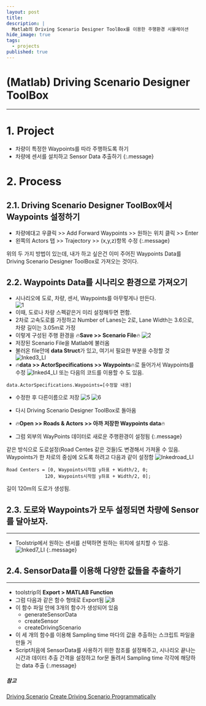 ```yaml
---
layout: post
title: 
description: |
  Matlab의 Driving Scenario Designer ToolBox를 이용한 주행환경 시뮬레이션
hide_image: true
tags:
  - projects
published: true
---
```



# (Matlab) Driving Scenario Designer ToolBox
* * *


# 1. Project
- 차량이 특정한 Waypoints를 따라 주행하도록 하기
- 차량에 센서를 설치하고 Sensor Data 추출하기
{:.message}

# 2. Process

## 2.1. Driving Scenario Designer ToolBox에서 Waypoints 설정하기
- 차량에대고 우클릭 >> Add Forward Waypoints >> 원하는 위치 클릭 >> Enter   
- 왼쪽의 Actors 탭 >> Trajectory >> (x,y,z)항목 수정
{:.message}

위의 두 가지 방법이 있는데, 내가 하고 싶은건 이미 주어진 Waypoints Data를 Driving Scenario Designer ToolBox로 가져오는 것이다.   

## 2.2. Waypoints Data를 시나리오 환경으로 가져오기
- 시나리오에 도로, 차량, 센서, Waypoints를 아무렇게나 만든다.   
![1](https://user-images.githubusercontent.com/69246778/126020854-430ed543-db7f-4aef-87fe-81e35a6f9395.png)   
- 이때, 도로나 차량 스펙같은거 미리 설정해두면 편함.   
- 2차로 고속도로를 가정하고 Number of Lanes는 2로, Lane Width는 3.6으로, 차량 길이는 3.05m로 가정
- 이렇게 구성된 주행 환경을  🔥**Save >> Scenario File**🔥
![2](https://user-images.githubusercontent.com/69246778/126020870-b1aff95f-b1a0-4bd0-966e-6bcf2e577b8a.png)
- 저장된 Scenario File을 Matlab에 불러옴
- 불러온 file안에 **data Struct**가 있고, 여기서 필요한 부분을 수정할 것
![Inked3_LI](https://user-images.githubusercontent.com/69246778/126020914-65d21d15-5535-4e8d-96dc-30a2e18a0d3a.jpg)
- 🔥**data >> ActorSpecifications >> Waypoints**🔥로 들어가서 Waypoints를 수정
![Inked4_LI](https://user-images.githubusercontent.com/69246778/126020942-ea367307-013c-40d3-a925-6bcefb588c04.jpg)
또는 다음의 코드를 이용할 수 도 있음.
```
data.ActorSpecifications.Waypoints=[수정할 내용]
```
- 수정한 후 다른이름으로 저장
![5](https://user-images.githubusercontent.com/69246778/126020973-a3fe4ce4-aa26-47ea-a758-beed8cce3530.png)
![6](https://user-images.githubusercontent.com/69246778/126020986-a7f280c5-b6f8-4a1d-a083-63f9e2b4f2f6.png)
   
- 다시 Driving Scenario Designer ToolBox로 돌아옴
   
- 🔥**Open >> Roads & Actors >> 아까 저장한 Waypoints data**🔥
   
- 그럼 외부의 WayPoints 데이터로 새로운 주행환경이 설정됨
{:.message}
   
   
같은 방식으로 도로설정(Road Centes 같은 것들)도 변경해서 가져올 수 있음.   
Waypoints가 한 차로의 중심에 오도록 하려고 다음과 같이 설정함
![Inkedroad_LI](https://user-images.githubusercontent.com/69246778/126020190-910887fe-2a9d-4a51-9723-198934f38c27.jpg)
```
Road Centers = [0, Waypoints시작점 y좌표 + Width/2, 0; 
              120, Waypoints시작점 y좌표 + Width/2, 0];  
```
길이 120m의 도로가 생성됨.   


## 2.3. 도로와 Waypoints가 모두 설정되면 차량에 Sensor를 달아보자.
* * *

- Toolstrip에서 원하는 센서를 선택하면 원하는 위치에 설치할 수 있음.   
![Inked7_LI](https://user-images.githubusercontent.com/69246778/126021359-d2849b82-147d-4854-902f-034ded485841.jpg)
{:.message}

## 2.4. SensorData를 이용해 다양한 값들을 추출하기
* * *

- toolstrip의 **Export > MATLAB Function**
- 그럼 다음과 같은 함수 형태로 Export됨
![8](https://user-images.githubusercontent.com/69246778/126021043-0f6a09ee-3a0d-479e-a9cc-fc4e1a85e9bb.png)
- 이 함수 파일 안에 3개의 함수가 생성되어 있음
  - generateSensorData
  - createSensor
  - createDrivingScenario
- 이 세 개의 함수를 이용해 Sampling time 마다의 값을 추출하는 스크립트 파일을 만들 거
- Script처음에 SensorData를 사용하기 위한 참조를 설정해주고, 시나리오 끝나는 시간과 데이터 추출 간격을 설정하고 for문 돌려서 Sampling time 각각에 해당하는 data 추출
{:.message}









##### 참고

[Driving Scenario](https://kr.mathworks.com/help//driving/ref/drivingscenario.html)
[Create Driving Scenario Programmatically](https://kr.mathworks.com/help/driving/ug/create-driving-scenario-programmatically.html?searchHighlight=driving%20scenario&s_tid=srchtitle)
